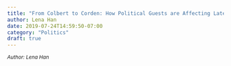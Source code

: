 ```yaml
---
title: "From Colbert to Corden: How Political Guests are Affecting Late-Night Talk Shows"
author: Lena Han
date: 2019-07-24T14:59:50-07:00
category: "Politics"
draft: true
---
```

<sup>*Author: Lena Han*</sup>
